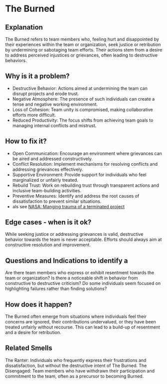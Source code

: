 
# The Burned
## Explanation
The Burned refers to team members who, feeling hurt and disappointed by their experiences within the team or organization, seek justice or retribution by undermining or sabotaging team efforts. Their actions stem from a desire to address perceived injustices or grievances, often leading to destructive behaviors.

## Why is it a problem?
* Destructive Behavior: Actions aimed at undermining the team can disrupt projects and erode trust.
* Negative Atmosphere: The presence of such individuals can create a tense and negative working environment.
* Loss of Cohesion: Team unity is compromised, making collaborative efforts more difficult.
* Reduced Productivity: The focus shifts from achieving team goals to managing internal conflicts and mistrust.

## How to fix it?
* Open Communication: Encourage an environment where grievances can be aired and addressed constructively.
* Conflict Resolution: Implement mechanisms for resolving conflicts and addressing grievances effectively.
* Supportive Environment: Provide support for individuals who feel marginalized or unfairly treated.
* Rebuild Trust: Work on rebuilding trust through transparent actions and inclusive team-building activities.
* Preventive Measures: Identify and address the root causes of dissatisfaction to prevent similar situations.
* als see [NASA: Manging trauma of a terminated project](https://appel.nasa.gov/2009/06/01/managing-the-trauma-of-a-terminated-project/)

## Edge cases - when is it ok?
While seeking justice or addressing grievances is valid, destructive behavior towards the team is never acceptable. Efforts should always aim at constructive resolution and improvement.

## Questions and Indications to identify a
Are there team members who express or exhibit resentment towards the team or organization?
Is there a noticeable shift in behavior from constructive to destructive criticism?
Do some individuals seem focused on highlighting failures rather than finding solutions?
## How does it happen?
The Burned often emerge from situations where individuals feel their concerns are ignored, their contributions undervalued, or they have been treated unfairly without recourse. This can lead to a build-up of resentment and a desire for retribution.

## Related Smells
The Ranter: Individuals who frequently express their frustrations and dissatisfaction, but without the destructive intent of The Burned.
The Disengaged: Team members who have withdrawn their participation and commitment to the team, often as a precursor to becoming Burned.